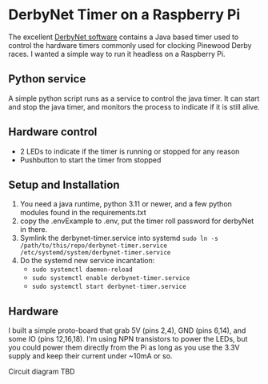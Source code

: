 # DerbyNet Timer on a Raspberry Pi
The excellent [DerbyNet software](https://derbynet.org/) contains a Java based timer used to control the hardware timers commonly used for clocking Pinewood Derby races. I wanted a simple way to run it headless on a Raspberry Pi.

## Python service
A simple python script runs as a service to control the java timer. It can start and stop the java timer, and monitors the process to indicate if it is still alive.

## Hardware control
- 2 LEDs to indicate if the timer is running or stopped for any reason
- Pushbutton to start the timer from stopped

## Setup and Installation
1. You need a java runtime, python 3.11 or newer, and a few python modules found in the requirements.txt
1. copy the .envExample to .env, put the timer roll password for derbyNet in there.
1. Symlink the derbynet-timer.service into systemd `sudo ln -s /path/to/this/repo/derbynet-timer.service /etc/systemd/system/derbynet-timer.service`
1. Do the systemd new service incantation:
    - `sudo systemctl daemon-reload`
    - `sudo systemctl enable derbynet-timer.service`
    - `sudo systemctl start derbynet-timer.service`

## Hardware
I built a simple proto-board that grab 5V (pins 2,4), GND (pins 6,14), and some IO (pins 12,16,18). I'm using NPN transistors to power the LEDs, but you could power them directly from the Pi as long as you use the 3.3V supply and keep their current under ~10mA or so.

Circuit diagram TBD